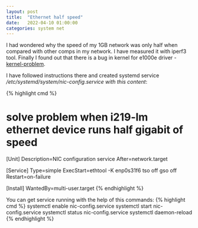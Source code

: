 ```yaml
---
layout: post
title:  "Ethernet half speed"
date:   2022-04-10 01:00:00
categories: system net
---
```

I had wondered why the speed of my 1GB network was only half when compared with other comps in my network. I have measured it with iperf3 tool. Finally I found out that there is a bug in kernel for e1000e driver - [kernel-problem][kernel-problem].

I have followed instructions there and created systemd service _/etc/systemd/system/nic-config.service with this content_:

{% highlight cmd %}
# solve problem when i219-lm ethernet device runs half gigabit of speed
[Unit]
Description=NIC configuration service
After=network.target

[Service]
Type=simple
ExecStart=ethtool -K enp0s31f6 tso off gso off
Restart=on-failure

[Install]
WantedBy=multi-user.target
{% endhighlight %}

You can get service running with the help of this commands:
{% highlight cmd %}
systemctl enable nic-config.service
systemctl start nic-config.service
systemctl status nic-config.service
systemctl daemon-reload
{% endhighlight %}



[kernel-problem]: https://archived.forum.manjaro.org/t/solved-only-half-gigabit-eth-with-intel-i219-lm-v-under-kernel-4-14-to-4-19/58886/36
